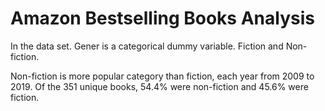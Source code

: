 # Amazon Bestselling Books Analysis

In the data set. Gener is a categorical dummy variable. Fiction and Non-fiction.

Non-fiction is more popular category than fiction, each year from 2009 to 2019. Of the 351 unique books, 54.4% were non-fiction and 45.6% were fiction.
